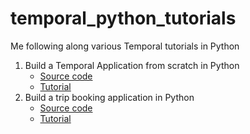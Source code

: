 # temporal_python_tutorials
Me following along various Temporal tutorials in Python

1. Build a Temporal Application from scratch in Python
    - [Source code](hello_temporal)
    - [Tutorial](https://learn.temporal.io/getting_started/python/hello_world_in_python/)
2. Build a trip booking application in Python
    - [Source code](trip_booking)
    - [Tutorial](https://learn.temporal.io/tutorials/python/trip-booking-app/)
